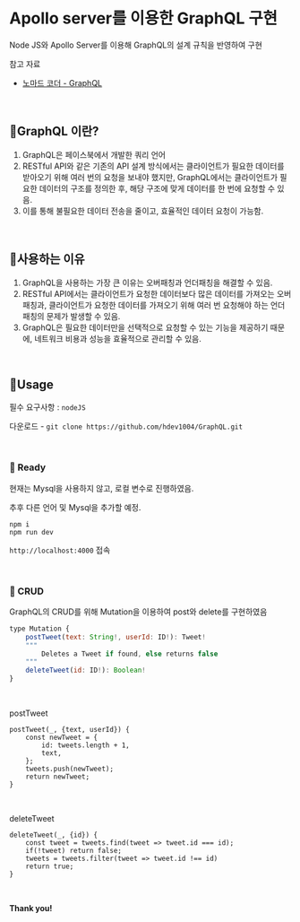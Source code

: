 # Apollo server를 이용한 GraphQL 구현

Node JS와 Apollo Server를 이용해 GraphQL의 설계 규칙을 반영하여 구현

참고 자료

- [노마드 코더 - GraphQL](https://nomadcoders.co/graphql-for-beginners/lobby?gad=1&gclid=Cj0KCQjw0tKiBhC6ARIsAAOXutlzEYvK3TlXjFMtREUjTyLZly1_VgZ4kRKV3Bnp777sjaOikuEk3Y8aAjk8EALw_wcB)

<br>

## 📕GraphQL 이란?

1. GraphQL은 페이스북에서 개발한 쿼리 언어 
2. RESTful API와 같은 기존의 API 설계 방식에서는 클라이언트가 필요한 데이터를 받아오기 위해 여러 번의 요청을 보내야 했지만, GraphQL에서는 클라이언트가 필요한 데이터의 구조를 정의한 후, 해당 구조에 맞게 데이터를 한 번에 요청할 수 있음. 
3. 이를 통해 불필요한 데이터 전송을 줄이고, 효율적인 데이터 요청이 가능함.

<br>

## 📕사용하는 이유
1. GraphQL을 사용하는 가장 큰 이유는 오버패칭과 언더패칭을 해결할 수 있음. 
2. RESTful API에서는 클라이언트가 요청한 데이터보다 많은 데이터를 가져오는 오버패칭과, 클라이언트가 요청한 데이터를 가져오기 위해 여러 번 요청해야 하는 언더패칭의 문제가 발생할 수 있음. 
3. GraphQL은 필요한 데이터만을 선택적으로 요청할 수 있는 기능을 제공하기 때문에, 네트워크 비용과 성능을 효율적으로 관리할 수 있음.


<br>

## 📕Usage

필수 요구사항 : `nodeJS`

다운로드 - `git clone https://github.com/hdev1004/GraphQL.git`

<br>

### 📖 Ready

현재는 Mysql을 사용하지 않고, 로컬 변수로 진행하였음.

추후 다른 언어 및 Mysql을 추가할 예정.

```
npm i
npm run dev
```

`http://localhost:4000` 접속 

<br>

### 📖 CRUD

GraphQL의 CRUD를 위해 Mutation을 이용하여 post와 delete를 구현하였음

```javascript
type Mutation {
    postTweet(text: String!, userId: ID!): Tweet!
    """
        Deletes a Tweet if found, else returns false
    """
    deleteTweet(id: ID!): Boolean!
}
```

<br>

postTweet

```
postTweet(_, {text, userId}) {
    const newTweet = {
        id: tweets.length + 1,
        text,
    };
    tweets.push(newTweet);
    return newTweet;
}
```

<br>

deleteTweet

```
deleteTweet(_, {id}) {
    const tweet = tweets.find(tweet => tweet.id === id);
    if(!tweet) return false;
    tweets = tweets.filter(tweet => tweet.id !== id)
    return true;
}
```

<br>

<b>Thank you!</b>
